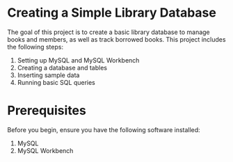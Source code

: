 # Creating a Simple Library Database
The goal of this project is to create a basic library database to manage books and members, as well as track borrowed books. This project includes the following steps:
1. Setting up MySQL and MySQL Workbench
2. Creating a database and tables
3. Inserting sample data
4. Running basic SQL queries

# Prerequisites
Before you begin, ensure you have the following software installed:
1. MySQL
2. MySQL Workbench
